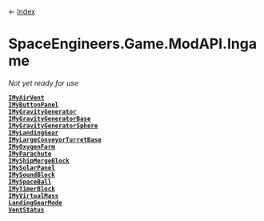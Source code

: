 ← [Index](index)
# SpaceEngineers.Game.ModAPI.Ingame
_Not yet ready for use_

**[`IMyAirVent`](SpaceEngineers.Game.ModAPI.Ingame.IMyAirVent)**  
**[`IMyButtonPanel`](SpaceEngineers.Game.ModAPI.Ingame.IMyButtonPanel)**  
**[`IMyGravityGenerator`](SpaceEngineers.Game.ModAPI.Ingame.IMyGravityGenerator)**  
**[`IMyGravityGeneratorBase`](SpaceEngineers.Game.ModAPI.Ingame.IMyGravityGeneratorBase)**  
**[`IMyGravityGeneratorSphere`](SpaceEngineers.Game.ModAPI.Ingame.IMyGravityGeneratorSphere)**  
**[`IMyLandingGear`](SpaceEngineers.Game.ModAPI.Ingame.IMyLandingGear)**  
**[`IMyLargeConveyorTurretBase`](SpaceEngineers.Game.ModAPI.Ingame.IMyLargeConveyorTurretBase)**  
**[`IMyOxygenFarm`](SpaceEngineers.Game.ModAPI.Ingame.IMyOxygenFarm)**  
**[`IMyParachute`](SpaceEngineers.Game.ModAPI.Ingame.IMyParachute)**  
**[`IMyShipMergeBlock`](SpaceEngineers.Game.ModAPI.Ingame.IMyShipMergeBlock)**  
**[`IMySolarPanel`](SpaceEngineers.Game.ModAPI.Ingame.IMySolarPanel)**  
**[`IMySoundBlock`](SpaceEngineers.Game.ModAPI.Ingame.IMySoundBlock)**  
**[`IMySpaceBall`](SpaceEngineers.Game.ModAPI.Ingame.IMySpaceBall)**  
**[`IMyTimerBlock`](SpaceEngineers.Game.ModAPI.Ingame.IMyTimerBlock)**  
**[`IMyVirtualMass`](SpaceEngineers.Game.ModAPI.Ingame.IMyVirtualMass)**  
**[`LandingGearMode`](SpaceEngineers.Game.ModAPI.Ingame.LandingGearMode)**  
**[`VentStatus`](SpaceEngineers.Game.ModAPI.Ingame.VentStatus)**  
